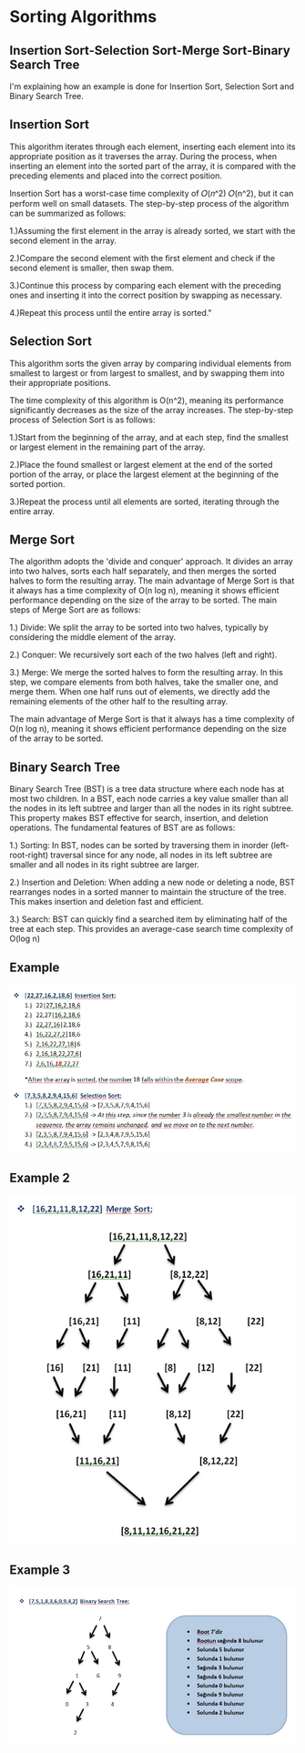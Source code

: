 
# Sorting Algorithms




## Insertion Sort-Selection Sort-Merge Sort-Binary Search Tree

 I'm explaining how an example is done for Insertion Sort, Selection Sort and Binary Search Tree.


## Insertion Sort

This algorithm iterates through each element, inserting each element into its appropriate position as it traverses the array. During the process, when inserting an element into the sorted part of the array, it is compared with the preceding elements and placed into the correct position.

Insertion Sort has a worst-case time complexity of 
𝑂(𝑛^2)
𝑂(n^2), but it can perform well on small datasets. The step-by-step process of the algorithm can be summarized as follows:

1.)Assuming the first element in the array is already sorted, we start with the second element in the array.

2.)Compare the second element with the first element and check if the second element is smaller, then swap them.

3.)Continue this process by comparing each element with the preceding ones and inserting it into the correct position by swapping as necessary.

4.)Repeat this process until the entire array is sorted."


## Selection Sort
This algorithm sorts the given array by comparing individual elements from smallest to largest or from largest to smallest, and by swapping them into their appropriate positions. 

The time complexity of this algorithm is O(n^2), meaning its performance significantly decreases as the size of the array increases. The step-by-step process of Selection Sort is as follows:

1.)Start from the beginning of the array, and at each step, find the smallest or largest element in the remaining part of the array.

2.)Place the found smallest or largest element at the end of the sorted portion of the array, or place the largest element at the beginning of the sorted portion.

3.)Repeat the process until all elements are sorted, iterating through the entire array.

## Merge Sort
The algorithm adopts the 'divide and conquer' approach. It divides an array into two halves, sorts each half separately, and then merges the sorted halves to form the resulting array. The main advantage of Merge Sort is that it always has a time complexity of O(n log n), meaning it shows efficient performance depending on the size of the array to be sorted. The main steps of Merge Sort are as follows:

1.) Divide: We split the array to be sorted into two halves, typically by considering the middle element of the array.

2.) Conquer: We recursively sort each of the two halves (left and right).

3.) Merge: We merge the sorted halves to form the resulting array. In this step, we compare elements from both halves, take the smaller one, and merge them. When one half runs out of elements, we directly add the remaining elements of the other half to the resulting array.

The main advantage of Merge Sort is that it always has a time complexity of O(n log n), meaning it shows efficient performance depending on the size of the array to be sorted.

## Binary Search Tree
Binary Search Tree (BST) is a tree data structure where each node has at most two children. In a BST, each node carries a key value smaller than all the nodes in its left subtree and larger than all the nodes in its right subtree. This property makes BST effective for search, insertion, and deletion operations.
The fundamental features of BST are as follows:

1.) Sorting: In BST, nodes can be sorted by traversing them in inorder (left-root-right) traversal since for any node, all nodes in its left subtree are smaller and all nodes in its right subtree are larger.

2.) Insertion and Deletion: When adding a new node or deleting a node, BST rearranges nodes in a sorted manner to maintain the structure of the tree. This makes insertion and deletion fast and efficient.

3.) Search: BST can quickly find a searched item by eliminating half of the tree at each step. This provides an average-case search time complexity of O(log n)

## Example
![Example](odev_yeni.jpg)

## Example 2
![Example2](odev_yeni2.jpg)

## Example 3
![Example3](odev_yeni3.jpg)

